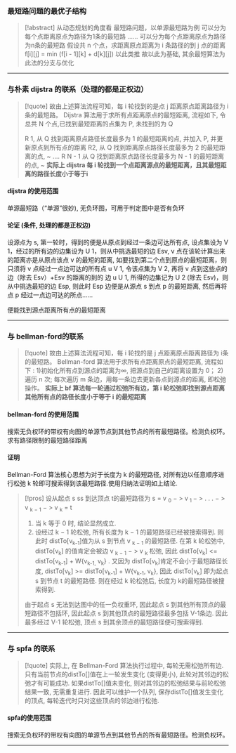 ### 最短路问题的最优子结构


>[!abstract] 从动态规划的角度看 
最短路问题，以单源最短路为例
可以分为每个点距离原点为路径为1条的最短路
......
可以分为每个点距离原点为路径为n条的最短路
假设共 n 个点，求距离原点距离为 i 条路径的到 j 点的距离
f[i]\[j]  = min (f[i - 1]\[k] + d[k]\[j])   以此类推
故以此为基础, 其余最短算法为此法的分支与优化


---

### 与朴素 dijstra 的联系（处理的都是正权边）

>[!quote] 
>故由上述算法流程可知，每 i 轮找到的是点 j 距离原点距离路径为 i 条的最短路。
>Dijstra 算法用于求所有点距离原点的最短距离, 流程如下, 令总共 N 个点,已找到最短距离的点集为 P, 未找到的为 Q
>
>R 1, 从 Q 找到距离原点路径长度最多为 1 的最短距离的点, 并加入 P, 并更新原点到所有点的距离
>R2, 从 Q 找到距离原点路径长度最多为 2 的最短距离的点, ~
>....
>R N - 1 从 Q 找到距离原点路径长度最多为 N - 1 的最短距离的点, ~
>**实际上 dijstra 每 i 轮找到一个点距离源点的最短距离，且其最短距离的路径长度小于等于i**

#### dijstra 的使用范围

单源最短路（“单源”很妙), 无负环图，可用于判定图中是否有负环


#### 论证 (条件, 处理的都是正权边)

设源点为 s, 第一轮时，得到的便是从原点到经过一条边可达所有点, 设点集设为 V 1，经过的所有边的边集设为 U 1，则从中挑选最短的边 Esv, v 点在该轮计算出来的距离亦是从原点该点 v 的最短的距离, 如要找到第二个点到原点的最短距离，则只须将 v 点经过一点边可达的所有点 u V 1, 令该点集为 V 2, 再将 v 点到这些点的边（除去 Esv）+Esv 的距离的到的
边 u U 1, 所得的边集记为 U 2 (除去 Esv)，则从中挑选最短的边 Esp, 则此时 Esp 边便是从源点 s 到点 p 的最短距离,
然后再将点 p 经过一点边可达的所点......

便能找到源点距离所有点的最短距离

---


### 与 bellman-ford的联系

>[!quote] 
>故由上述算法流程可知，每 i 轮找的是 j 点距离原点距离路径为 i条的最短路。
>Bellman-ford 算法用于求所有点距离原点的最短距离, 流程如下 : 
>1)初始化所有点到源点的距离为∞, 把源点到自己的距离设置为 0；
 2)遍历 n 次; 每次遍历 m 条边，用每一条边去更新各点到源点的距离, 即松弛操作。
 **实际上 bf 算法每一轮通过松弛所有边，第 i 轮松弛即找到源点距离其他所有点的路径长度小于等于 i 的最短距离**

 
 

####  bellman-ford 的使用范围

搜索无负权环的带权有向图的单源节点到其他节点的所有最短路径。检测负权环。求有路径限制的最短路径距离 



#### 证明
Bellman-Ford 算法核心思想为对于长度为 k 的最短路径, 对所有边以任意顺序进行松弛 k 轮即可搜索得到该最短路径.使用归纳法证明如上结论.

> [!pros]
> 设从起点 s ss 到达顶点 t的最短路径为 s = v <sub>0</sub> − > v<sub> 1 </sub>− > . . . − > v <sub>k − 1</sub> − > v <sub>k</sub> = t 
> 1. 当 k 等于 0 时, 结论显然成立.
> 2. 设经过 k − 1 轮松弛, 所有长度为 k − 1 的最短路径已经被搜索得到. 则此时 
> distTo[v<sub>k-1</sub>]值为从 s 到节点 v <sub>k − 1</sub> 的最短路径. 在第 k 轮松弛中, distTo[v<sub>k</sub>] 的值肯定会被边 v <sub>k − 1</sub> − > v <sub>k</sub> 松弛, 因此 distTo[v<sub>k</sub>] <= distTo[v<sub>k-1</sub>] + W{v<sub>k-1,</sub> v<sub>k</sub>} ​.
> 又因为 distTo[v<sub>k</sub>]肯定不会小于最短路径长度, distTo[v<sub>k</sub>] >= distTo[v<sub>k-1</sub>] + W{v<sub>k-1</sub>, v<sub>k</sub>}​​, 因此 distTo[v<sub>k</sub>] 即为起点 s 到节点 t 的最短路径. 则在经过 k 轮松弛后, 长度为 k的最短路径被搜索得到.
> 
> 由于起点 s 无法到达图中的任一负权重环, 因此起点 s 到其他所有顶点的最短路径不包括环, 因此起点 s 到其他顶点的最短路径最多包括 V-1条边. 因此最多经过 V-1 轮松弛, 顶点 s 到其余顶点的最短路径便可搜索得到.


---

### 与 spfa 的联系 

>[!quote] 
>实际上, 在 Bellman-Ford 算法执行过程中, 每轮无需松弛所有边. 只有当前节点的distTo[]值在上一轮发生变化 (变得更小), 此轮对其邻边的松弛才有可能成功. 如果distTo[]值未变化, 则对其邻边的松弛结果与前轮松弛结果一致, 无需重复进行. 因此可以维护一个队列, 保存distTo[]值发生变化的顶点, 每轮迭代时只对这些顶点的邻边进行松弛.

 
 

####  spfa的使用范围

搜索无负权环的带权有向图的单源节点到其他节点的所有最短路径。检测负权环。






---

